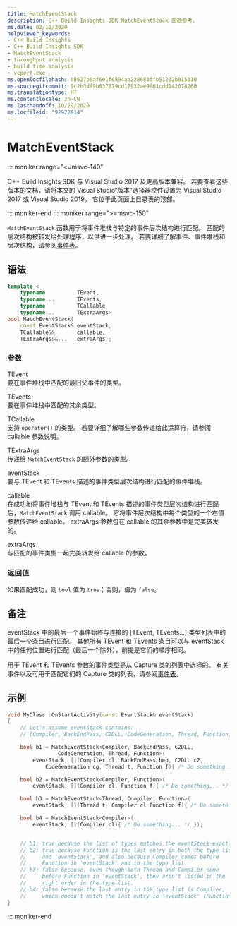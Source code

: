 ```yaml
---
title: MatchEventStack
description: C++ Build Insights SDK MatchEventStack 函数参考。
ms.date: 02/12/2020
helpviewer_keywords:
- C++ Build Insights
- C++ Build Insights SDK
- MatchEventStack
- throughput analysis
- build time analysis
- vcperf.exe
ms.openlocfilehash: 08627b6af601f6894aa228683ffb51232b015310
ms.sourcegitcommit: 9c2b3df9b837879cd17932ae9f61cdd142078260
ms.translationtype: HT
ms.contentlocale: zh-CN
ms.lasthandoff: 10/29/2020
ms.locfileid: "92922814"
---
```

# <a name="matcheventstack"></a>MatchEventStack

::: moniker range="<=msvc-140"

C++ Build Insights SDK 与 Visual Studio 2017 及更高版本兼容。 若要查看这些版本的文档，请将本文的 Visual Studio“版本”选择器控件设置为 Visual Studio 2017 或 Visual Studio 2019。 它位于此页面上目录表的顶部。

::: moniker-end
::: moniker range=">=msvc-150"

`MatchEventStack` 函数用于将事件堆栈与特定的事件层次结构进行匹配。 匹配的层次结构被转发给处理程序，以供进一步处理。 若要详细了解事件、事件堆栈和层次结构，请参阅[事件表](../event-table.md)。

## <a name="syntax"></a>语法

```cpp
template <
    typename          TEvent,
    typename...       TEvents,
    typename          TCallable,
    typename...       TExtraArgs>
bool MatchEventStack(
    const EventStack& eventStack,
    TCallable&&       callable,
    TExtraArgs&&...   extraArgs);
```

### <a name="parameters"></a>参数

TEvent\
要在事件堆栈中匹配的最旧父事件的类型。

TEvents\
要在事件堆栈中匹配的其余类型。

TCallable\
支持 `operator()` 的类型。 若要详细了解哪些参数传递给此运算符，请参阅 callable 参数说明。

TExtraArgs\
传递给 `MatchEventStack` 的额外参数的类型。

eventStack\
要与 TEvent 和 TEvents 描述的事件类型层次结构进行匹配的事件堆栈。

callable\
在成功地将事件堆栈与 TEvent 和 TEvents 描述的事件类型层次结构进行匹配后，`MatchEventStack` 调用 callable。 它将事件层次结构中每个类型的一个右值参数传递给 callable。 extraArgs 参数包在 callable 的其余参数中是完美转发的。

extraArgs\
与匹配的事件类型一起完美转发给 callable 的参数。

### <a name="return-value"></a>返回值

如果匹配成功，则 `bool` 值为 `true`；否则，值为 `false`。

## <a name="remarks"></a>备注

eventStack 中的最后一个事件始终与连接的 \[TEvent, TEvents...\] 类型列表中的最后一个条目进行匹配。 其他所有 TEvent 和 TEvents 条目可以与 eventStack 中的任何位置进行匹配（最后一个除外），前提是它们的顺序相同。

用于 TEvent 和 TEvents 参数的事件类型是从 Capture 类的列表中选择的。 有关事件以及可用于匹配它们的 Capture 类的列表，请参阅[事件表](../event-table.md)。

## <a name="example"></a>示例

```cpp
void MyClass::OnStartActivity(const EventStack& eventStack)
{
    // Let's assume eventStack contains:
    // [Compiler, BackEndPass, C2DLL, CodeGeneration, Thread, Function]

    bool b1 = MatchEventStack<Compiler, BackEndPass, C2DLL,
                CodeGeneration, Thread, Function>(
        eventStack, [](Compiler cl, BackEndPass bep, C2DLL c2,
            CodeGeneration cg, Thread t, Function f){ /* Do something ... */ });

    bool b2 = MatchEventStack<Compiler, Function>(
        eventStack, [](Compiler cl, Function f){ /* Do something... */ });

    bool b3 = MatchEventStack<Thread, Compiler, Function>(
        eventStack, [](Thread t, Compiler cl Function f){ /* Do something... */ });

    bool b4 = MatchEventStack<Compiler>(
        eventStack, [](Compiler cl){ /* Do something... */ });


    // b1: true because the list of types matches the eventStack exactly.
    // b2: true because Function is the last entry in both the type list
    //     and 'eventStack', and also because Compiler comes before
    //     Function in 'eventStack' and in the type list.
    // b3: false because, even though both Thread and Compiler come
    //     before Function in 'eventStack', they aren't listed in the
    //     right order in the type list.
    // b4: false because the last entry in the type list is Compiler,
    //     which doesn't match the last entry in 'eventStack' (Function).
}
```

::: moniker-end

